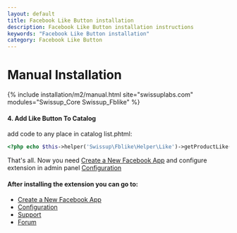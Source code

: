 ```yaml
---
layout: default
title: Facebook Like Button installation
description: Facebook Like Button installation instructions
keywords: "Facebook Like Button installation"
category: Facebook Like Button
---
```


# Manual Installation

{% include installation/m2/manual.html site="swissuplabs.com" modules="Swissup_Core Swissup_Fblike" %}

#### 4. Add Like Button To Catalog

add code to any place in catalog list.phtml:

```php
<?php echo $this->helper('Swissup\Fblike\Helper\Like')->getProductLike($_product); ?>
```

That's all. Now you need [Create a New Facebook App][facebook_app] and configure extension in admin panel [Configuration][configuration]

#### After installing the extension you can go to:

* [Create a New Facebook App][facebook_app]
* [Configuration][configuration]
* [Support](https://swissuplabs.com/contacts/)
* [Forum](https://swissuplabs.com/magento-forum/)

[facebook_app]: /m2/extensions/facebooklikebutton/app/
[configuration]: /m2/extensions/facebooklikebutton/configuration/
